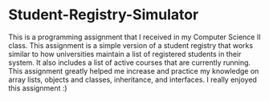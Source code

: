# Student-Registry-Simulator
This is a programming assignment that I received in my Computer Science II class. This assignment is a simple version of a student registry that works similar to how universities maintain a list of registered students in their system. It also includes a list of active courses that are currently running. This assignment greatly helped me increase and practice my knowledge on array lists, objects and classes, inheritance, and interfaces. I really enjoyed this assignment :)
